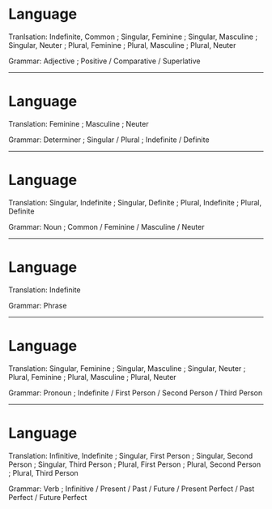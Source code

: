 Language
========

Tranlsation: Indefinite, Common ;
             Singular, Feminine ; Singular, Masculine ; Singular, Neuter ;
             Plural, Feminine   ; Plural, Masculine   ; Plural, Neuter

Grammar:     Adjective ; Positive / Comparative / Superlative

--------------------------------------------------------------------------------

Language
========

Translation: Feminine ; Masculine ; Neuter

Grammar:     Determiner ; Singular / Plural ; Indefinite / Definite

--------------------------------------------------------------------------------

Language
========

Translation: Singular, Indefinite ; Singular, Definite ; Plural, Indefinite ; Plural, Definite

Grammar:     Noun ; Common / Feminine / Masculine / Neuter

--------------------------------------------------------------------------------

Language
========

Translation: Indefinite

Grammar:     Phrase

--------------------------------------------------------------------------------

Language
========

Translation: Singular, Feminine ; Singular, Masculine ; Singular, Neuter ;
             Plural, Feminine   ; Plural, Masculine   ; Plural, Neuter

Grammar:     Pronoun ; Indefinite / First Person / Second Person / Third Person

--------------------------------------------------------------------------------

Language
========

Translation: Infinitive, Indefinite ;
             Singular, First Person ; Singular, Second Person ; Singular, Third Person ;
             Plural, First Person   ; Plural, Second Person   ; Plural, Third Person

Grammar:     Verb ; Infinitive / Present / Past / Future / Present Perfect / Past Perfect / Future Perfect
